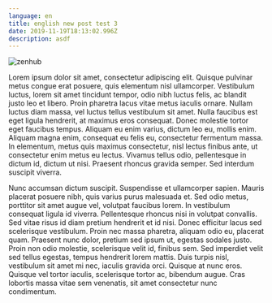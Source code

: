 ```yaml
---
language: en
title: english new post test 3
date: 2019-11-19T18:13:02.996Z
description: asdf
---
```


![zenhub](/img/apple-touch-icon.png 'zenhub icon')

Lorem ipsum dolor sit amet, consectetur adipiscing elit. Quisque pulvinar metus congue erat posuere, quis elementum nisl ullamcorper. Vestibulum luctus, lorem sit amet tincidunt tempor, odio nibh luctus felis, ac blandit justo leo et libero. Proin pharetra lacus vitae metus iaculis ornare. Nullam luctus diam massa, vel luctus tellus vestibulum sit amet. Nulla faucibus est eget ligula hendrerit, at maximus eros consequat. Donec molestie tortor eget faucibus tempus. Aliquam eu enim varius, dictum leo eu, mollis enim. Aliquam magna enim, consequat eu felis eu, consectetur fermentum massa. In elementum, metus quis maximus consectetur, nisl lectus finibus ante, ut consectetur enim metus eu lectus. Vivamus tellus odio, pellentesque in dictum id, dictum ut nisi. Praesent rhoncus gravida semper. Sed interdum suscipit viverra.

Nunc accumsan dictum suscipit. Suspendisse et ullamcorper sapien. Mauris placerat posuere nibh, quis varius purus malesuada et. Sed odio metus, porttitor sit amet augue vel, volutpat faucibus lorem. In vestibulum consequat ligula id viverra. Pellentesque rhoncus nisi in volutpat convallis. Sed vitae risus id diam pretium hendrerit et id nisi. Donec efficitur lacus sed scelerisque vestibulum. Proin nec massa pharetra, aliquam odio eu, placerat quam. Praesent nunc dolor, pretium sed ipsum ut, egestas sodales justo. Proin non odio molestie, scelerisque velit id, finibus sem. Sed imperdiet velit sed tellus egestas, tempus hendrerit lorem mattis. Duis turpis nisl, vestibulum sit amet mi nec, iaculis gravida orci. Quisque at nunc eros. Quisque vel tortor iaculis, scelerisque tortor ac, bibendum augue. Cras lobortis massa vitae sem venenatis, sit amet consectetur nunc condimentum.

